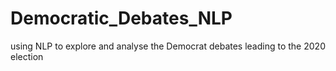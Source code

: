 # Democratic_Debates_NLP
using NLP to explore and analyse the Democrat debates leading to the 2020 election
